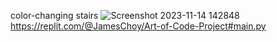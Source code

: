 color-changing stairs
![Screenshot 2023-11-14 142848](https://github.com/james-choy/art-of-code-project/assets/150850082/1c1cbc7c-6171-4f83-a278-753572b4b5af)
https://replit.com/@JamesChoy/Art-of-Code-Project#main.py
